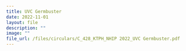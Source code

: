 ```yaml
---
title: UVC Germbuster
date: 2022-11-01
layout: file
description: ""
image: ""
file_url: /files/circulars/C_428_KTPH_NHIP 2022_UVC Germbuster.pdf
---
```

